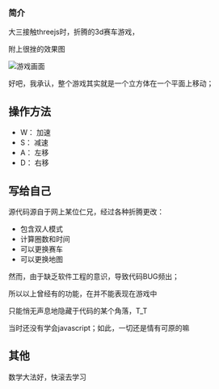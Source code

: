 ### 简介

大三接触threejs时，折腾的3d赛车游戏，

附上很挫的效果图

![游戏画面](http://7xpls6.com1.z0.glb.clouddn.com/carGame2.png)

好吧，我承认，整个游戏其实就是一个立方体在一个平面上移动；

## 操作方法

+ W： 加速
+ S： 减速
+ A： 左移
+ D： 右移

## 写给自己

源代码源自于网上某位仁兄，经过各种折腾更改：

+ 包含双人模式
+ 计算圈数和时间
+ 可以更换赛车
+ 可以更换地图

然而，由于缺乏软件工程的意识，导致代码BUG频出；

所以以上曾经有的功能，在并不能表现在游戏中

只能悄无声息地隐藏于代码的某个角落，T_T

当时还没有学会javascript；如此，一切还是情有可原的嘛

## 其他

数学大法好，快滚去学习